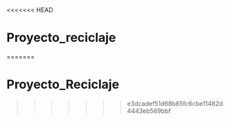 <<<<<<< HEAD
# Proyecto_reciclaje
=======
# Proyecto_Reciclaje
>>>>>>> e3dcadef51d68b85fc6cbe11482d4443eb569bbf
